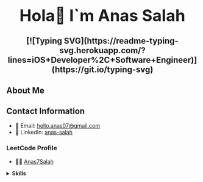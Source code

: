 <div align="center">
  <h1 style="font-size: 3em;">Hola👋 I`m Anas Salah</h1>
  <h2 style="font-size: 1.5em;">
    [![Typing SVG](https://readme-typing-svg.herokuapp.com/?lines=iOS+Developer%2C+Software+Engineer)](https://git.io/typing-svg)
  </h2>
</div>

## About Me

<p id="about-me"></p>

## Contact Information

- 📧 Email: [hello.anas07@gmail.com](mailto:hello.anas07@gmail.com)
- 💼 LinkedIn: [anas-salah](https://www.linkedin.com/in/anas-salah)

### LeetCode Profile

- 🙅‍♂️ [Anas7Salah](https://leetcode.com/u/Anas7Salah/)

<details>
<summary><strong>Skills</strong></summary>

[![Typing SVG](https://readme-typing-svg.demolab.com/?lines=iOS+Development%3B-+Swift%2C+UIKit%2C+SwiftUI%2C+RxSwift%2C+Combine%3B-+CocoaPods%2C+Objective-C%2C+Foundation%2C+Cocoa+Touch%3B-+Map+Kit%2C+Localization%2C+Memory+Management%2C+Threading%3B-+Data+Persistence%2C+Core+Data%2C+Realm%2C+SQLite%3B-+UserDefaults%2C+Property+Lists%2C+Networking%2C+Alamofire%3B-+URLSession%2C+RESTful+APIs%2C+Unit+Testing%2C+Version+Control+System)](https://git.io/typing-svg)

[![Typing SVG](https://readme-typing-svg.demolab.com/?lines=Android+Development%3B-+Kotlin%2C+Java%2C+Cross-Platform%2C+Flutter)](https://git.io/typing-svg)

[![Typing SVG](https://readme-typing-svg.demolab.com/?lines=Conceptual%3B-+Problem+Solving%2C+Data+Structures+%26+Algorithms%2C+OOP%3B-+Functional+Programming%2C+Architectural+Design+Patterns%3B-+Design+Patterns%2C+S.O.L.I.D.+Principles%2C+Clean+Code%3B-+Firebase%2C+Agile%2C+UML%2C+UI%2FUX+Design)](https://git.io/typing-svg)

[![Typing SVG](https://readme-typing-svg.demolab.com/?lines=Soft+Skills%3B-+Teamwork%2C+Communication+Skills)](https://git.io/typing-svg)

</details>

<script src="https://YOUR_GITHUB_USERNAME.github.io/YOUR_REPOSITORY_NAME/typeAboutMe.js"></script>
